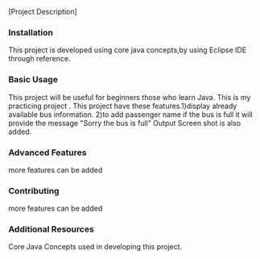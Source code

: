 [Project Description]



### Installation
This  project is developed using core java concepts,by using Eclipse IDE through reference.

### Basic Usage
This project will be useful for beginners those who learn Java.
This is my practicing project .
This project have these features.1)display already available bus information.
2)to add passenger name if the bus is full it will provide the message "Sorry the bus is full"
Output Screen shot is also added.

### Advanced Features
more features can be added


### Contributing

more features can be added

### Additional Resources

Core Java Concepts used in developing this project.


